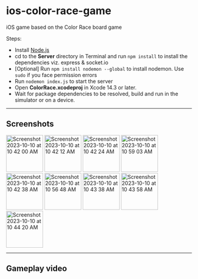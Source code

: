# ios-color-race-game
iOS game based on the Color Race board game

Steps:
* Install [Node.js](https://nodejs.org/en/download)
* cd to the **Server** directory in Terminal and run `npm install` to install the dependencies viz. express & socket.io
* [Optional] Run `npm install nodemon --global` to install nodemon. Use `sudo` if you face permission errors
* Run `nodemon index.js` to start the server
* Open **ColorRace.xcodeproj** in Xcode 14.3 or later.
* Wait for package dependencies to be resolved, build and run in the simulator or on a device.

---
Screenshots
---
<img width="100" alt="Screenshot 2023-10-10 at 10 42 00 AM" src="https://github.com/anupdsouza/ios-color-race-game/assets/103429618/00a170f1-f8bb-41b4-a7ed-fb2d17f42223">
<img width="100" alt="Screenshot 2023-10-10 at 10 42 12 AM" src="https://github.com/anupdsouza/ios-color-race-game/assets/103429618/27072a22-dee8-4712-9b3a-0aa4aa5e7240">
<img width="100" alt="Screenshot 2023-10-10 at 10 42 24 AM" src="https://github.com/anupdsouza/ios-color-race-game/assets/103429618/aacaa893-feee-4723-9298-ecc4325adf0b">
<img width="100" alt="Screenshot 2023-10-10 at 10 59 03 AM" src="https://github.com/anupdsouza/ios-color-race-game/assets/103429618/bf66185f-790c-4856-b0de-03c10a95bd55">
<img width="100" alt="Screenshot 2023-10-10 at 10 42 38 AM" src="https://github.com/anupdsouza/ios-color-race-game/assets/103429618/19a341d6-e2d0-4bba-b6d4-ce1f07575085">
<img width="100" alt="Screenshot 2023-10-10 at 10 56 48 AM" src="https://github.com/anupdsouza/ios-color-race-game/assets/103429618/86969e45-9b9f-452f-a85a-75981615dd84">
<img width="100" alt="Screenshot 2023-10-10 at 10 43 38 AM" src="https://github.com/anupdsouza/ios-color-race-game/assets/103429618/7210a789-6ec9-4e05-83a2-0ca50fa5e204">
<img width="100" alt="Screenshot 2023-10-10 at 10 43 58 AM" src="https://github.com/anupdsouza/ios-color-race-game/assets/103429618/5070c197-7aed-411f-a1a0-37d78d21c610">
<img width="100" alt="Screenshot 2023-10-10 at 10 44 20 AM" src="https://github.com/anupdsouza/ios-color-race-game/assets/103429618/5e2f0324-f335-4f59-bf1e-ce6d81bc2865">

---
Gameplay video
---



